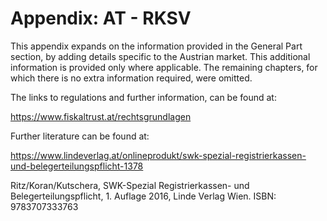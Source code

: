 # Appendix: AT - RKSV

This appendix expands on the information provided in the General Part section, by adding details specific to the Austrian market. This additional information is provided only where applicable. The remaining chapters, for which there is no extra information required, were omitted.

The links to regulations and further information, can be found at:

<https://www.fiskaltrust.at/rechtsgrundlagen>

Further literature can be found at:

https://www.lindeverlag.at/onlineprodukt/swk-spezial-registrierkassen-und-belegerteilungspflicht-1378

Ritz/Koran/Kutschera, SWK-Spezial Registrierkassen- und Belegerteilungspflicht, 1. Auflage 2016, Linde Verlag Wien. ISBN: 9783707333763
